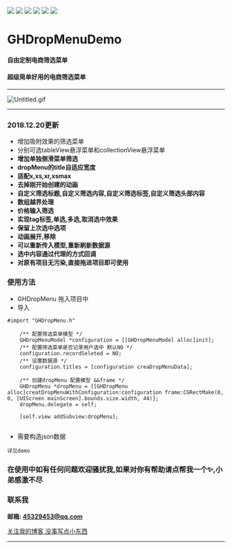 ![](https://img.shields.io/badge/platform-iOS-red.svg) ![](https://img.shields.io/badge/language-Objective--C-orange.svg) 
![](https://img.shields.io/badge/license-MIT%20License-brightgreen.svg) 
![](https://img.shields.io/appveyor/ci/gruntjs/grunt.svg)
![](https://img.shields.io/vscode-marketplace/d/:repo.svg)
![](https://img.shields.io/cocoapods/l/:packageName.svg)
# GHDropMenuDemo
#### **自由定制电商筛选菜单**

#### **超级简单好用的电商筛选菜单** 
---

![Untitled.gif](https://upload-images.jianshu.io/upload_images/1419035-0da7858245c4693a.gif?imageMogr2/auto-orient/strip)

---

### 2018.12.20更新
* 增加吸附效果的筛选菜单
* 分别可选tableView悬浮菜单和collectionView悬浮菜单
* **增加单独侧滑菜单筛选**
* **dropMenu的title自适应宽度**
* **适配x,xs,xr,xsmax**
* **去掉刚开始创建的动画**
* **自定义筛选标题,自定义筛选内容,自定义筛选标签,自定义筛选头部内容**
* **数组越界处理**
* **价格输入筛选**
* **实现tag标签,单选,多选,取消选中效果**
* **保留上次选中选项**
* **动画展开,移除**
* **可以重新传入模型,重新刷新数据源**
* **选中内容通过代理的方式回调**
* **对原有项目无污染,直接拖进项目即可使用**




### 使用方法
* GHDropMenu 拖入项目中
* 导入
```
#import "GHDropMenu.h"
```

```
    /** 配置筛选菜单模型 */
    GHDropMenuModel *configuration = [[GHDropMenuModel alloc]init];
    /** 配置筛选菜单是否记录用户选中 默认NO */
    configuration.recordSeleted = NO;
    /** 设置数据源 */
    configuration.titles = [configuration creaDropMenuData];
    
    /** 创建dropMenu 配置模型 &&frame */
    GHDropMenu *dropMenu = [[GHDropMenu alloc]creatDropMenuWithConfiguration:configuration frame:CGRectMake(0, 0, [UIScreen mainScreen].bounds.size.width, 44)];
    dropMenu.delegate = self;
    
    [self.view addSubview:dropMenu];
    
```

* 需要构造json数据
```
详见demo
```

### 在使用中如有任何问题欢迎骚扰我,如果对你有帮助请点帮我一个✨,小弟感激不尽

### 联系我
**邮箱:        45329453@qq.com**

[关注我的博客 没事写点小东西]( https://www.jianshu.com/u/884a67907187**)

---
